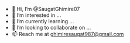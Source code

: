 - 👋 Hi, I’m @SaugatGhimire07
- 👀 I’m interested in ...
- 🌱 I’m currently learning ...
- 💞️ I’m looking to collaborate on ...
- 📫 Reach me at ghimiresaugat987@gmail.com

<!---
SaugatGhimire07/SaugatGhimire07 is a ✨ special ✨ repository because its `README.md` (this file) appears on your GitHub profile.
You can click the Preview link to take a look at your changes.
--->
